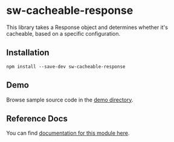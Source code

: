 <!-- DO NOT EDIT. This page is autogenerated. -->
<!-- To make changes, edit templates/Project-README.hbs, not this file. -->

# sw-cacheable-response

This library takes a Response object and determines whether it&#x27;s cacheable, based on a specific configuration.

## Installation

`npm install --save-dev sw-cacheable-response`

## Demo

Browse sample source code in the [demo directory](https://github.com/GoogleChrome/sw-helpers/tree/master/packages/sw-cacheable-response/demo).

## Reference Docs

You can find [documentation for this module here](https://googlechrome.github.io/sw-helpers/reference-docs/stable/latest/module-sw-cacheable-response.html#main).
